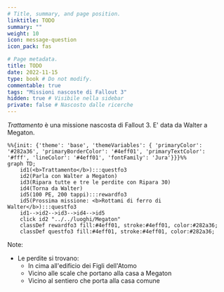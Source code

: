 ```yaml
---
# Title, summary, and page position.
linktitle: TODO
summary: ""
weight: 10
icon: message-question
icon_pack: fas

# Page metadata.
title: TODO
date: 2022-11-15
type: book # Do not modify.
commentable: true
tags: "Missioni nascoste di Fallout 3"
hidden: true # Visibile nella sidebar
private: false # Nascosto dalle ricerche
---
```


*Trattamento* è una missione nascosta di Fallout 3. E' data da Walter a Megaton.



```mermaid
%%{init: {'theme': 'base', 'themeVariables': { 'primaryColor': '#282a36', 'primaryBorderColor': '#4eff01', 'primaryTextColor': '#fff', 'lineColor': '#4eff01', 'fontFamily': 'Jura'}}}%%
graph TD;
    id1(<b>Trattamento</b>):::questfo3
    id2(Parla con Walter a Megaton)
    id3(Ripara tutte e tre le perdite con Ripara 30)
    id4(Torna da Walter)
    id5(100 PE, 200 tappi):::rewardfo3
    id5(Prossima missione: <b>Rottami di ferro di Walter</b>):::questfo3
    id1-->id2-->id3-->id4-->id5
    click id2 "../../luoghi/Megaton"
    classDef rewardfo3 fill:#4eff01, stroke:#4eff01, color:#282a36;
    classDef questfo3 fill:#4eff01, stroke:#4eff01, color:#282a36;
```

Note:
- Le perdite si trovano:
  - In cima all'edificio dei Figli dell'Atomo
  - Vicino alle scale che portano alla casa a Megaton
  - Vicino al sentiero che porta alla casa comune